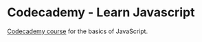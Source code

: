 # Codecademy - Learn Javascript

[Codecademy course](https://www.codecademy.com/learn/introduction-to-javascript) for the basics of JavaScript.  
